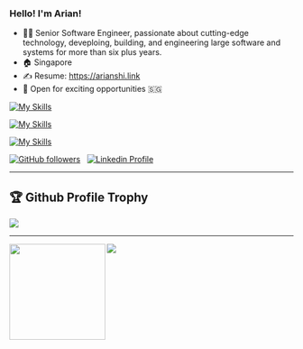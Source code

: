 ### Hello! I'm Arian!

- 👨‍💻 Senior Software Engineer, passionate about cutting-edge technology, deveploing, building, and engineering large software and systems for more than six plus years.
- 🏠 Singapore
- ✍️ Resume: https://arianshi.link
- 💼 Open for exciting opportunities 🇸🇬

[![My Skills](https://skillicons.dev/icons?i=html,css,tailwind,js,ts,react,nextjs,nginx,nodejs,postman)](https://skillicons.dev)

[![My Skills](https://skillicons.dev/icons?i=java,scala,git,kafka,mongodb,redis,mysql)](https://skillicons.dev)

[![My Skills](https://skillicons.dev/icons?i=linux,bash,terraform,ansible,docker,kubernetes,prometheus,aws)](https://skillicons.dev)

[![GitHub followers](https://img.shields.io/github/followers/arian921017?label=arian921017&style=social)](https://github.com/arian921017) &nbsp;
[![Linkedin Profile](https://img.shields.io/badge/Linkedin-blue?style=flat&logo=linkedin&labelColor=blue)](https://www.linkedin.com/in/arianshi/)

---

<h2>🏆 Github Profile Trophy </h2>
<img src="https://github-profile-trophy.vercel.app/?username=arian921017&theme=nord&column=6"/>

---

<div>
  <img height="170" align="left" src="https://github-readme-stats-sigma-five.vercel.app/api?username=arian921017&theme=vue-dark&count_private=true&include_all_commits=true" />
  <img src="https://github-readme-stats-sigma-five.vercel.app/api/top-langs/?username=arianandcode921017&theme=vue-dark&layout=compact" />
</div>
